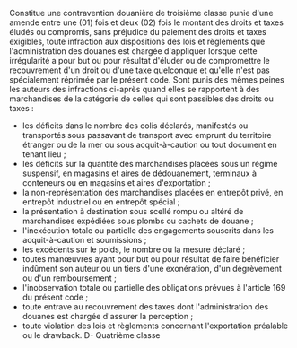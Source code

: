 Constitue une contravention douanière de troisième
classe punie d'une amende entre une (01) fois et deux (02) fois le
montant des droits et taxes éludés ou compromis, sans préjudice du
paiement des droits et taxes exigibles, toute infraction aux
dispositions des lois et règlements que l'administration des douanes est
chargée d'appliquer lorsque cette irrégularité a pour but ou pour
résultat d'éluder ou de compromettre le recouvrement d'un droit ou d'une
taxe quelconque et qu'elle n'est pas spécialement réprimée par le
présent code.
Sont punis des mêmes peines les auteurs des infractions ci-après quand
elles se rapportent à des marchandises de la catégorie de celles qui
sont passibles des droits ou taxes :
- les déficits dans le nombre des colis déclarés, manifestés ou
transportés sous passavant de transport avec emprunt du territoire
étranger ou de la mer ou sous acquit-à-caution ou tout document en
tenant lieu ;
- les déficits sur la quantité des marchandises placées sous un régime
suspensif, en magasins et aires de dédouanement, terminaux à
conteneurs ou en magasins et aires d'exportation ;
- la non-représentation des marchandises placées en entrepôt privé, en
entrepôt industriel ou en entrepôt spécial ;
- la présentation à destination sous scellé rompu ou altéré de
marchandises expédiées sous plombs ou cachets de douane ;
- l'inexécution totale ou partielle des engagements souscrits dans les
acquit-à-caution et soumissions ;
- les excédents sur le poids, le nombre ou la mesure déclaré ;
- toutes manœuvres ayant pour but ou pour résultat de faire bénéficier
indûment son auteur ou un tiers d'une exonération, d'un dégrèvement ou
d'un remboursement ;
- l'inobservation totale ou partielle des obligations prévues à
l'article 169 du présent code ;
- toute entrave au recouvrement des taxes dont l'administration des
douanes est chargée d'assurer la perception ;
- toute violation des lois et règlements concernant l'exportation
préalable ou le drawback.
D- Quatrième classe
